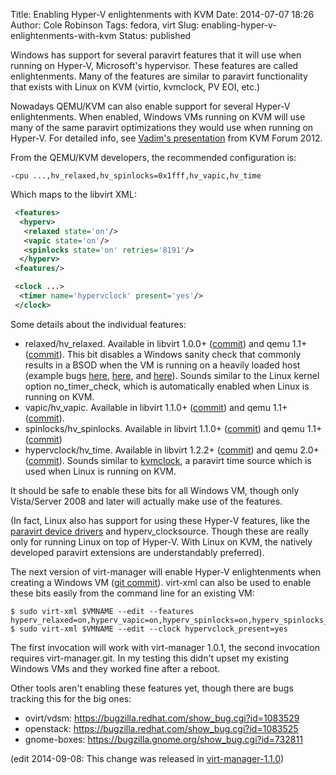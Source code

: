 Title: Enabling Hyper-V enlightenments with KVM
Date: 2014-07-07 18:26
Author: Cole Robinson
Tags: fedora, virt
Slug: enabling-hyper-v-enlightenments-with-kvm
Status: published

Windows has support for several paravirt features that it will use when running on Hyper-V, Microsoft's hypervisor. These features are called enlightenments. Many of the features are similar to paravirt functionality that exists with Linux on KVM (virtio, kvmclock, PV EOI, etc.)

Nowadays QEMU/KVM can also enable support for several Hyper-V enlightenments. When enabled, Windows VMs running on KVM will use many of the same paravirt optimizations they would use when running on Hyper-V. For detailed info, see [Vadim's presentation](https://www.linux-kvm.org/wiki/images/0/0a/2012-forum-kvm_hyperv.pdf) from KVM Forum 2012.

From the QEMU/KVM developers, the recommended configuration is:

`-cpu ...,hv_relaxed,hv_spinlocks=0x1fff,hv_vapic,hv_time`


Which maps to the libvirt XML:


```XML
 <features>
  <hyperv>
   <relaxed state='on'/>
   <vapic state='on'/>
   <spinlocks state='on' retries='8191'/>
  </hyperv>
 <features/>

 <clock ...>
  <timer name='hypervclock' present='yes'/>
 </clock>
```


Some details about the individual features:

-   relaxed/hv\_relaxed. Available in libvirt 1.0.0+ ([commit](https://libvirt.org/git/?p=libvirt.git;a=commit;h=cc922fddc3fcbbcecce7e438a51045c2feacf767)) and qemu 1.1+ ([commit](https://git.qemu.org/?p=qemu.git;a=commit;h=28f52cc04d341045e810bd487a478fa9ec5f40be)). This bit disables a Windows sanity check that commonly results in a BSOD when the VM is running on a heavily loaded host (example bugs [here](https://bugzilla.redhat.com/show_bug.cgi?id=1110305), [here](https://bugzilla.redhat.com/show_bug.cgi?id=990824), and [here](https://bugs.launchpad.net/ubuntu/+source/qemu/+bug/1308341)). Sounds similar to the Linux kernel option no\_timer\_check, which is automatically enabled when Linux is running on KVM.
-   vapic/hv\_vapic. Available in libvirt 1.1.0+ ([commit](https://libvirt.org/git/?p=libvirt.git;a=commit;h=19f75d5eeb6bedd49597034832284146c7591a00)) and qemu 1.1+ ([commit](https://git.qemu.org/?p=qemu.git;a=commit;h=28f52cc04d341045e810bd487a478fa9ec5f40be)).
-   spinlocks/hv\_spinlocks. Available in libvirt 1.1.0+ ([commit](https://libvirt.org/git/?p=libvirt.git;a=commit;h=19f75d5eeb6bedd49597034832284146c7591a00)) and qemu 1.1+ ([commit](https://git.qemu.org/?p=qemu.git;a=commit;h=28f52cc04d341045e810bd487a478fa9ec5f40be))
-   hypervclock/hv\_time. Available in libvirt 1.2.2+ ([commit](https://libvirt.org/git/?p=libvirt.git;a=commit;h=600bca592b2352b683856f4b7f2694f366feac36)) and qemu 2.0+ ([commit](https://git.qemu.org/?p=qemu.git;a=commit;h=48a5f3bcbbbe59a3120a39106bfda59fd1933fbc)). Sounds similar to [kvmclock](https://www.linux-kvm.org/page/KVMClock), a paravirt time source which is used when Linux is running on KVM.


It should be safe to enable these bits for all Windows VM, though only Vista/Server 2008 and later will actually make use of the features.

(In fact, Linux also has support for using these Hyper-V features, like the [paravirt device drivers](https://lwn.net/Articles/342305/) and hyperv\_clocksource. Though these are really only for running Linux on top of Hyper-V. With Linux on KVM, the natively developed paravirt extensions are understandably preferred).

The next version of virt-manager will enable Hyper-V enlightenments when creating a Windows VM ([git commit](https://git.fedorahosted.org/cgit/virt-manager.git/commit/?id=8ea634f9e437153a30f06b7267db2bd685af0561)). virt-xml can also be used to enable these bits easily from the command line for an existing VM:


```shell
$ sudo virt-xml $VMNAME --edit --features hyperv_relaxed=on,hyperv_vapic=on,hyperv_spinlocks=on,hyperv_spinlocks_retries=8191
$ sudo virt-xml $VMNAME --edit --clock hypervclock_present=yes
```


The first invocation will work with virt-manager 1.0.1, the second invocation requires virt-manager.git. In my testing this didn't upset my existing Windows VMs and they worked fine after a reboot.

Other tools aren't enabling these features yet, though there are bugs tracking this for the big ones:

-   ovirt/vdsm: <https://bugzilla.redhat.com/show_bug.cgi?id=1083529>
-   openstack: <https://bugzilla.redhat.com/show_bug.cgi?id=1083525>
-   gnome-boxes: <https://bugzilla.gnome.org/show_bug.cgi?id=732811>

(edit 2014-09-08: This change was released in [virt-manager-1.1.0](https://blog.wikichoon.com/2014/09/virt-manager-110-released.html))
